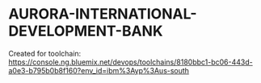 # AURORA-INTERNATIONAL-DEVELOPMENT-BANK
Created for toolchain: https://console.ng.bluemix.net/devops/toolchains/8180bbc1-bc06-443d-a0e3-b795b0b8f160?env_id=ibm%3Ayp%3Aus-south

